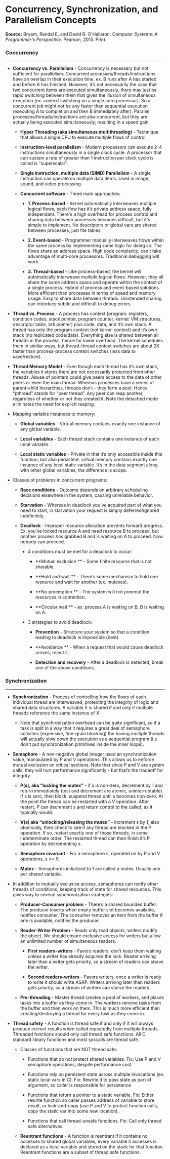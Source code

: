 # Concurrency, Synchronization, and Parallelism Concepts

**Source:** Bryant, Randal E, and David R. O'Hallaron. *Computer Systems: A Programmer's Perspective*. Pearson, 2015. Print.

###  Concurrency
---

* **Concurrency vs. Parallelism** - Concurrency is necessary but not sufficient for parallelism. Concurrent processes/threads/instructions have an overlap in their execution time, ex. B runs after A has started and before A has finished. However, it’s not necessarily the case that two concurrent items are executed simultaneously, there may just be rapid switching between them that gives the illusion of simultaneous execution (ex. context switching on a single core processor). So a concurrent job might not be any faster than sequential execution (executing A to completion and then B immediately after). Parallel processes/threads/instructions are also concurrent, but they are actually being executed simultaneously, resulting in a speed gain.

    * **Hyper Threading (aka simultaneous multithreading)** - Technique that allows a single CPU to execute multiple flows of control.

    * **Instruction-level parallelism** - Modern processors can execute 2-4 instructions simultaneously in a single clock cycle. A processor that can sustain a rate of greater than 1 instruction per clock cycle is called is "superscalar".

    * **Single instruction, multiple data (SIMD) Parallelism** - A single instruction can operate on multiple data items. Used in image, sound, and video processing.

    * **Concurrent software** - Three main approaches:
    
        * **1. Process-based** -  Kernel automatically interweaves multiple logical flows, each flow has it’s private address space, fully independant. There's a high overhead for process control and sharing data between processes becomes difficult, but it's simple to implement. No descriptors or global vars are shared between processes, just file tables.
        
        * **2. Event-based** -  Programmer manually interweaves flows within the same process by implementing some logic for doing so. The flows share an address space. High code complexity, can't take advantage of multi-core processors. Traditional debugging will work.
        
        * **3. Thread-based** -  Like process-based, the kernel will automatically interweave multiple logical flows. However, they all share the same address space and operate within the context of a single process. Hybrid of process and event-based solutions. More efficient than processes in terms of speed and memory usage. Easy to share data between threads. Unintended sharing can introduce subtle and difficult to debug errors.
        
* **Thread vs. Process** -  A process has context (program: registers, condition codes, stack pointer, program counter, kernel: VM structures, descriptor table, brk pointer) plus code, data, and it’s own stack. A thread has only the program context (not kernel context) and it’s own stack (no replicated code/data). Everything else is shared between all threads in the process, hence far lower overhead. The kernel schedules them in similar ways, but thread-thread context switches are about 2X faster than process-process context switches (less data to save/restore). 

* **Thread Memory Model** - Even though each thread has it’s own stack, the variables it stores there are not necessarily protected from other threads. Abuse of pointers could give peers access to the data of other peers or even the main thread. Whereas processes have a series of parent-child hierarchies, threads don’t - they form a pool. Hence “pthread” stands for “peer thread”. Any peer can reap another, regardless of whether or not they created it. Note the detached mode eliminates the need for explicit reaping.
            
* Mapping variable instances to memory:

    * **Global variables** - Virtual memory contains exactly one instance of any global variable.

    * **Local variables** - Each thread stack contains one instance of each local variable.

    * **Local static variables** - Private in that it’s only accessible inside this function, but also persistent: virtual memory contains exactly one instance of any local static variable. It’s in the data segment along with other global variables, the difference is scope.            
    
* Classes of problems in concurrent programs:

    * **Race conditions** - Outcome depends on arbitrary scheduling decisions elsewhere in the system, causing unreliable behavior.
    
    * **Starvation** - Whereas in deadlock you’ve acquired part of what you need to start, in starvation your request is simply deferred/ignored indefinitely.
    
    * **Deadlock** - Improper resource allocation prevents forward progress. Ex. you’ve locked resource A and need resource B to proceed, but another process has grabbed B and is waiting on A to proceed. Now nobody can proceed.
    
        * 4 conditions must be met for a deadlock to occur:
        
            * **Mutual exclusion ** -  Some finite resource that is not sharable.
            
            * **Hold and wait ** -  There’s some mechanism to hold one resource and wait for another (ex. mutexes).
            
            * **No preemption ** - The system will not preempt the resources in contention.
            
            * **Circular wait ** -  ex. process A is waiting on B, B is waiting on A.
            
        * 3 strategies to avoid deadlock:
        
            * **Prevention** -  Structure your system so that a condition leading to deadlock is impossible (best).
            
            * **Avoidance ** - When a request that would cause deadlock arrives, reject it.
            
            * **Detection and recovery** -  After a deadlock is detected, break one of the above conditions.
            
###  Synchronization
---

* **Synchronization** - Process of controlling how the flows of each individual thread are interweaved, protecting the integrity of logic and shared data structures. A variable X is shared if and only if multiple threads reference the same instance of X.

    * Note that synchronization overhead can be quite significant, so if a task is split in a way that it requires a great deal of semaphore activities (expensive, fine-grain blocking) the having multiple threads will actually slow down the execution vs a sequential program (i.e don't put synchronization primitives inside the inner loops).

* **Semaphore** - A non-negative global integer used an synchronization value, manipulated by P and V operations. This allows us to enforce mutual exclusion on critical sections. Note that since P and V are system calls, they will hurt performance significantly - but that’s the tradeoff for integrity.

    * **P(s), aka “locking the mutex”** - if s is non-zero, decrement by 1 and return immediately (test and decrement are atomic, uninterruptable). If s is zero, then block: suspend thread until s becomes non-zero. At the point the thread can be restarted with a V operation. After restart, P can decrement s and return control to the called, as it typically would.

    * **V(s) aka “unlocking/releasing the mutex”** -  increment s by 1, also atomically, then check to see if any thread are blocked in the P operation. If so, restart exactly one of those threads, in some indeterminate order. The restarted thread can then finish it’s P operation by decrementing s.

    * **Semaphore invariant** - For a semaphore s, operated on by P and V operations, s >= 0.

    * **Mutex** - Semaphores initialized to 1 are called a mutex. Usually one per shared variable.

* In addition to mutually exclusive access, semaphores can notify other threads of conditions, keeping track of state for shared resources. This gives way to several synchronization strategies:

    * **Producer-Consumer problem** -  There’s a shared bounded buffer. The producer inserts when empty buffer slot becomes available, notifies consumer. The consumer removes an item from the buffer if one is available, notifies the producer.

    * **Reader-Writer Problem** - Reads only read objects, writers modify the object. We should ensure exclusive access for writers but allow an unlimited number of simultaneous readers.

        * **First readers-writers** - Favors readers, don’t keep them waiting unless a writer has already acquired the lock. Reader arriving later than a writer gets priority, so a stream of readers can starve the writer.

        * **Second readers-writers** - Favors writers, once a writer is ready to write it should write ASAP. Writers arriving later than readers gets priority, so a stream of writers can starve the readers.

    * **Pre-threading** - Master thread creates a pool of workers, and places tasks into a buffer as they come in. The workers remove tasks from the buffer and then work on them. This is much more efficient than creating/destroying a thread for every task as they come in.
    
* **Thread safety** -  A function is thread safe if and only if it will always produce correct results when called repeatedly from multiple threads. Threaded functions should only call thread safe functions. All C standard library functions and most syscalls are thread safe.

    * Classes of functions that are NOT thread safe:

        * Functions that do not protect shared variables. 
        Fix: Use P and V semaphore operations,  despite performance cost.

        * Functions rely on persistent state across multiple invocations (ex. static local vars in C).
        Fix: Rewrite it to pass state as part of argument, so caller is responsible for persistence

        * Functions that return a pointer to a static variable.
        Fix: Either rewrite function so caller passes address of variable to store result, or  lock-and-copy (use P and V to protect function calls, copy the static var into some new location).

        * Functions that call thread-unsafe functions.
        Fix: Call only thread safe alternatives.

    * **Reentrant functions** - A function is reentrant if it contains no accesses to shared global variables, every variable it accesses is declared as a local variable and stored on the stack for that function. Reentrant functions are a subset of thread safe functions.


    


